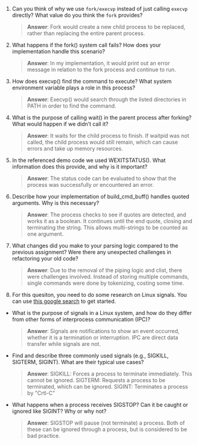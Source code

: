 1. Can you think of why we use `fork/execvp` instead of just calling `execvp` directly? What value do you think the `fork` provides?

    > **Answer**: Fork would create a new child process to be replaced, rather than replacing the entire parent process.

2. What happens if the fork() system call fails? How does your implementation handle this scenario?

    > **Answer**: In my implementation, it would print out an error message in relation to the fork process and continue to run.

3. How does execvp() find the command to execute? What system environment variable plays a role in this process?

    > **Answer**: Execvp() would search through the listed directories in PATH in order to find the command.

4. What is the purpose of calling wait() in the parent process after forking? What would happen if we didn’t call it?

    > **Answer**: It waits for the child process to finish. If waitpid was not called, the child process would still remain, which can cause errors and take up memory resources.

5. In the referenced demo code we used WEXITSTATUS(). What information does this provide, and why is it important?

    > **Answer**: The status code can be evaluated to show that the process was successfully or encountered an error.

6. Describe how your implementation of build_cmd_buff() handles quoted arguments. Why is this necessary?

    > **Answer**: The process checks to see if quotes are detected, and works it as a boolean. It continues until the end quote, closing and terminating the string. This allows multi-strings to be counted as one argument.

7. What changes did you make to your parsing logic compared to the previous assignment? Were there any unexpected challenges in refactoring your old code?

    > **Answer**: Due to the removal of the piping logic and clist, there were challenges involved. Instead of storing multiple commands, single commands were done by tokenizing, costing some time.

8. For this quesiton, you need to do some research on Linux signals. You can use [this google search](https://www.google.com/search?q=Linux+signals+overview+site%3Aman7.org+OR+site%3Alinux.die.net+OR+site%3Atldp.org&oq=Linux+signals+overview+site%3Aman7.org+OR+site%3Alinux.die.net+OR+site%3Atldp.org&gs_lcrp=EgZjaHJvbWUyBggAEEUYOdIBBzc2MGowajeoAgCwAgA&sourceid=chrome&ie=UTF-8) to get started.

- What is the purpose of signals in a Linux system, and how do they differ from other forms of interprocess communication (IPC)?

    > **Answer**: Signals are notifications to show an event occurred, whether it is a termination or interruption. IPC are direct data transfer while signals are not.

- Find and describe three commonly used signals (e.g., SIGKILL, SIGTERM, SIGINT). What are their typical use cases?

    > **Answer**: SIGKILL: Forces a process to terminate immediately. This cannot be ignored. 
		  SIGTERM: Requests a process to be terminated, which can be ignored. 
		  SIGINT: Terminates a process by "Crtl-C"

- What happens when a process receives SIGSTOP? Can it be caught or ignored like SIGINT? Why or why not?

    > **Answer**: SIGSTOP will pause (not terminate) a process. Both of these can be ignored through a process, but is considered to be bad practice.
